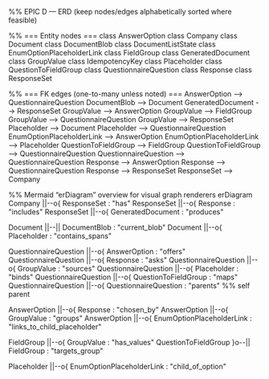 %% EPIC D — ERD (keep nodes/edges alphabetically sorted where feasible)

%% === Entity nodes ===
class AnswerOption
class Company
class Document
class DocumentBlob
class DocumentListState
class EnumOptionPlaceholderLink
class FieldGroup
class GeneratedDocument
class GroupValue
class IdempotencyKey
class Placeholder
class QuestionToFieldGroup
class QuestionnaireQuestion
class Response
class ResponseSet

%% === FK edges (one-to-many unless noted) ===
AnswerOption --> QuestionnaireQuestion
DocumentBlob --> Document
GeneratedDocument --> ResponseSet
GroupValue --> AnswerOption
GroupValue --> FieldGroup
GroupValue --> QuestionnaireQuestion
GroupValue --> ResponseSet
Placeholder --> Document
Placeholder --> QuestionnaireQuestion
EnumOptionPlaceholderLink --> AnswerOption
EnumOptionPlaceholderLink --> Placeholder
QuestionToFieldGroup --> FieldGroup
QuestionToFieldGroup --> QuestionnaireQuestion
QuestionnaireQuestion --> QuestionnaireQuestion
Response --> AnswerOption
Response --> QuestionnaireQuestion
Response --> ResponseSet
ResponseSet --> Company

%% Mermaid “erDiagram” overview for visual graph renderers
erDiagram
  Company ||--o{ ResponseSet : "has"
  ResponseSet ||--o{ Response : "includes"
  ResponseSet ||--o{ GeneratedDocument : "produces"

  Document ||--|| DocumentBlob : "current_blob"
  Document ||--o{ Placeholder : "contains_spans"

  QuestionnaireQuestion ||--o{ AnswerOption : "offers"
  QuestionnaireQuestion ||--o{ Response : "asks"
  QuestionnaireQuestion ||--o{ GroupValue : "sources"
  QuestionnaireQuestion ||--o{ Placeholder : "binds"
  QuestionnaireQuestion ||--o{ QuestionToFieldGroup : "maps"
  QuestionnaireQuestion ||--o{ QuestionnaireQuestion : "parents"  %% self parent

  AnswerOption ||--o{ Response : "chosen_by"
  AnswerOption ||--o{ GroupValue : "groups"
  AnswerOption ||--o{ EnumOptionPlaceholderLink : "links_to_child_placeholder"

  FieldGroup ||--o{ GroupValue : "has_values"
  QuestionToFieldGroup }o--|| FieldGroup : "targets_group"

  Placeholder ||--o{ EnumOptionPlaceholderLink : "child_of_option"

